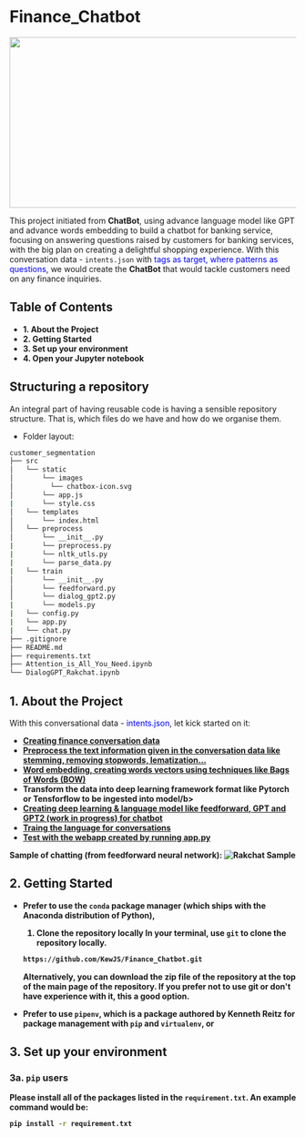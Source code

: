 # Finance_Chatbot
<p align="center"><img width="1000" height="300" src="https://surveysparrow.com/wp-content/uploads/2020/11/Advantages-of-adding-chatbot-for-website-@2x-Copy-1.png"></p>

This project initiated from **ChatBot**, using advance language model like GPT and advance words embedding to build a chatbot for banking service, focusing on answering questions raised by customers for banking services, with the big plan on creating a delightful shopping experience. With this conversation data - <code>intents.json</code> with <font color='blue'>tags as target, where patterns as questions</font>, we would create the **ChatBot** that would tackle customers need on any finance inquiries.

## Table of Contents
* **1. About the Project**
* **2. Getting Started**
* **3. Set up your environment**
* **4. Open your Jupyter notebook**


## Structuring a repository
An integral part of having reusable code is having a sensible repository structure. That is, which files do we have and how do we organise them.
- Folder layout:
```bash
customer_segmentation
├── src
│   └── static
│       └── images
│         └── chatbox-icon.svg
│       └── app.js
|       └── style.css
│   └── templates
│       └── index.html
│   └── preprocess
│       └── __init__.py
|       └── preprocess.py
|       └── nltk_utls.py
|       └── parse_data.py
|   └── train
│       └── __init__.py
│       └── feedforward.py
│       └── dialog_gpt2.py
|       └── models.py
|   └── config.py
|   └── app.py
|   └── chat.py
├── .gitignore
├── README.md
├── requirements.txt
├── Attention_is_All_You_Need.ipynb
└── DialogGPT_Rakchat.ipynb
```


## 1. About the Project
With this conversational data - <font color='blue'>intents.json</font>, let kick started on it:
  - <b><u>Creating finance conversation data</u></b>
  - <b><u>Preprocess the text information given in the conversation data like stemming, removing stopwords, lematization...</u></b>
  - <b><u>Word embedding, creating words vectors using techniques like Bags of Words (BOW)</u></b>
  - <b>Transform the data into deep learning framework format like Pytorch or Tensforflow to be ingested into model/b>
  - <b><u>Creating deep learning & language model like feedforward, GPT and GPT2 (work in progress) for chatbot</u></b>
  - <b><u>Traing the language for conversations</u></b>
  - <b><u>Test with the webapp created by running app.py</u></b>

Sample of chatting (from feedforward neural network):
![Rakchat Sample](../src/static/images/sample_chat.png)

## 2. Getting Started
- Prefer to use the `conda` package manager (which ships with the Anaconda distribution of Python),
  1. Clone the repository locally
    In your terminal, use `git` to clone the repository locally.
    
    ```bash
    https://github.com/KewJS/Finance_Chatbot.git
    ```
    
    Alternatively, you can download the zip file of the repository at the top of the main page of the repository. 
    If you prefer not to use git or don't have experience with it, this a good option.
    
- Prefer to use `pipenv`, which is a package authored by Kenneth Reitz for package management with `pip` and `virtualenv`, or


## 3. Set up your environment

### 3a. `pip` users

Please install all of the packages listed in the `requirement.txt`. 
An example command would be:

```bash
pip install -r requirement.txt
```
